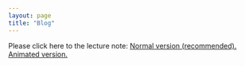 ```yaml
---
layout: page
title: "Blog"
---
```


<!-- {% if site.show_excerpts %}
  {% include home.html %}
{% else %}
  {% include archive.html title="Posts" %}
{% endif %} -->

Please click here to the lecture note: 
    <a href="https://drive.google.com/file/d/1XtFoxZZ2cupfzF7gEEY11zJYmClNGSnM/view?usp=sharing" target="_blank">Normal version (recommended).</a>
    <a href="https://drive.google.com/file/d/1gcQ3ZYIzSfMnuDAxl7ECTb1Cz-wnsrpW/view?usp=sharing" target="_blank">Animated version.</a>